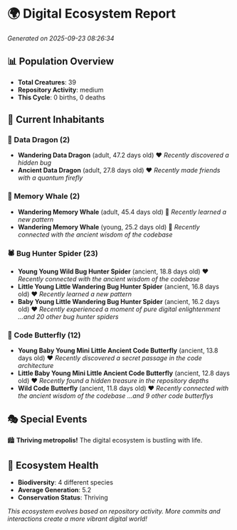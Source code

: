 # 🌍 Digital Ecosystem Report
*Generated on 2025-09-23 08:26:34*

## 📊 Population Overview
- **Total Creatures**: 39
- **Repository Activity**: medium
- **This Cycle**: 0 births, 0 deaths

## 👥 Current Inhabitants

### 🐉 Data Dragon (2)
- **Wandering Data Dragon** (adult, 47.2 days old) ❤️
  *Recently discovered a hidden bug*
- **Ancient Data Dragon** (adult, 27.8 days old) ❤️
  *Recently made friends with a quantum firefly*

### 🐋 Memory Whale (2)
- **Wandering Memory Whale** (adult, 45.4 days old) 💛
  *Recently learned a new pattern*
- **Wandering Memory Whale** (young, 25.2 days old) 💚
  *Recently connected with the ancient wisdom of the codebase*

### 🕷️ Bug Hunter Spider (23)
- **Young Young Wild Bug Hunter Spider** (ancient, 18.8 days old) ❤️
  *Recently connected with the ancient wisdom of the codebase*
- **Little Young Little Wandering Bug Hunter Spider** (ancient, 16.8 days old) ❤️
  *Recently learned a new pattern*
- **Baby Young Little Wandering Bug Hunter Spider** (ancient, 16.2 days old) ❤️
  *Recently experienced a moment of pure digital enlightenment*
  *...and 20 other bug hunter spiders*

### 🦋 Code Butterfly (12)
- **Young Baby Young Mini Little Ancient Code Butterfly** (ancient, 13.8 days old) ❤️
  *Recently discovered a secret passage in the code architecture*
- **Little Baby Young Mini Little Ancient Code Butterfly** (ancient, 12.8 days old) ❤️
  *Recently found a hidden treasure in the repository depths*
- **Wild Code Butterfly** (ancient, 11.8 days old) ❤️
  *Recently connected with the ancient wisdom of the codebase*
  *...and 9 other code butterflys*

## 🎭 Special Events

🏙️ **Thriving metropolis!** The digital ecosystem is bustling with life.

## 🔬 Ecosystem Health
- **Biodiversity**: 4 different species
- **Average Generation**: 5.2
- **Conservation Status**: Thriving

*This ecosystem evolves based on repository activity. More commits and interactions create a more vibrant digital world!*